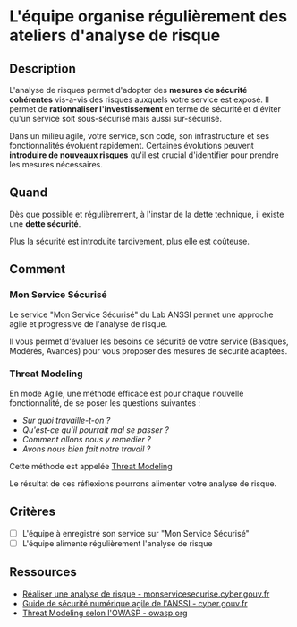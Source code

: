 # L'équipe organise régulièrement des ateliers d'analyse de risque

## Description

L'analyse de risques permet d'adopter des **mesures de sécurité cohérentes**
vis-a-vis des risques auxquels votre service est exposé.
Il permet de **rationnaliser l'investissement** en terme de sécurité et d'éviter
qu'un service soit sous-sécurisé mais aussi sur-sécurisé.

Dans un milieu agile, votre service, son code, son infrastructure et ses
fonctionnalités évoluent rapidement. Certaines évolutions peuvent
**introduire de nouveaux risques** qu'il est crucial d'identifier pour
prendre les mesures nécessaires.

## Quand

Dès que possible et régulièrement, à l'instar de la dette technique, il existe
une **dette sécurité**.

Plus la sécurité est introduite tardivement, plus elle est coûteuse.

## Comment

### Mon Service Sécurisé

Le service "Mon Service Sécurisé" du Lab ANSSI permet une approche agile et
progressive de l'analyse de risque.

Il vous permet d'évaluer les besoins de sécurité de votre service (Basiques,
Modérés, Avancés) pour vous proposer des mesures de sécurité adaptées.

### Threat Modeling

En mode Agile, une méthode efficace est pour chaque nouvelle fonctionnalité,
de se poser les questions suivantes :

* *Sur quoi travaille-t-on ?*
* *Qu'est-ce qu'il pourrait mal se passer ?*
* *Comment allons nous y remedier ?*
* *Avons nous bien fait notre travail ?*

Cette méthode est appelée
[Threat Modeling](https://owasp.org/www-community/Threat_Modeling)

Le résultat de ces réflexions pourrons alimenter votre analyse de risque.

## Critères

 - [ ] L'équipe à enregistré son service sur "Mon Service Sécurisé"
 - [ ] L'équipe alimente régulièrement l'analyse de risque

## Ressources

* [Réaliser une analyse de risque - monservicesecurise.cyber.gouv.fr](https://monservicesecurise.cyber.gouv.fr/articles/realiser-une-analyse-de-risques-de-la-securite-du-service)
* [Guide de sécurité numérique agile de l'ANSSI - cyber.gouv.fr](https://cyber.gouv.fr/sites/default/files/2018/11/guide-securite-numerique-agile-anssi-pa-v1.pdf)
* [Threat Modeling selon l'OWASP - owasp.org ](https://owasp.org/www-community/Threat_Modeling)
